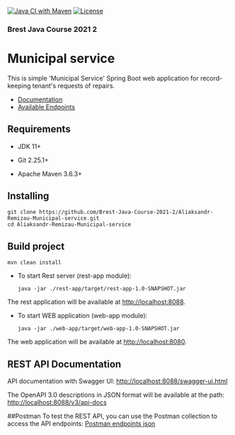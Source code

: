 [![Java CI with Maven](https://github.com/Brest-Java-Course-2021-2/Aliaksandr-Remizau-Municipal-service/actions/workflows/maven.yml/badge.svg)](https://github.com/Brest-Java-Course-2021-2/Aliaksandr-Remizau-Municipal-service/actions/workflows/maven.yml)
[![License](https://img.shields.io/badge/License-Apache_2.0-blue.svg)](https://opensource.org/licenses/Apache-2.0)
### Brest Java Course 2021 2

# Municipal service

This is simple 'Municipal Service' Spring Boot web application for record-keeping tenant's requests of repairs.

* [Documentation](documentation/MunicipalService-specification(ENG).md)
* [Available Endpoints](documentation/EndpointsMunicipalService.md)
## Requirements

* JDK 11+

* Git 2.25.1+

* Apache Maven 3.6.3+

## Installing

    git clone https://github.com/Brest-Java-Course-2021-2/Aliaksandr-Remizau-Municipal-service.git
    cd Aliaksandr-Remizau-Municipal-service


## Build project

    mvn clean install

* To start Rest server (rest-app module):

      java -jar ./rest-app/target/rest-app-1.0-SNAPSHOT.jar

The rest application will be available at [http://localhost:8088](http://localhost:8088).


* To start WEB application (web-app module):

      java -jar ./web-app/target/web-app-1.0-SNAPSHOT.jar

The web application will be available at [http://localhost:8080](http://localhost:8080).

## REST API Documentation

API documentation with Swagger UI:
[http://localhost:8088/swagger-ui.html](http://localhost:8088/swagger-ui.html)

The OpenAPI 3.0 descriptions in JSON format will be available at the path:
[http://localhost:8088/v3/api-docs](http://localhost:8088/v3/api-docs)

##Postman
To test the REST API, you can use the Postman collection to access the API endpoints:
[Postman endpoints json](documentation/MS.postman_collection.json)
 
